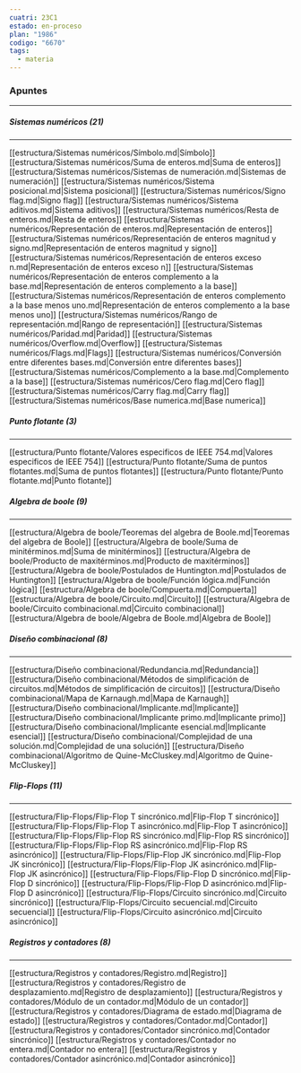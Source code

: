 ```yaml
---
cuatri: 23C1
estado: en-proceso
plan: "1986"
codigo: "6670"
tags:
  - materia
---
```

### Apuntes 
---
##### Sistemas numéricos (21)
---
[[estructura/Sistemas numéricos/Símbolo.md|Símbolo]]
[[estructura/Sistemas numéricos/Suma de enteros.md|Suma de enteros]]
[[estructura/Sistemas numéricos/Sistemas de numeración.md|Sistemas de numeración]]
[[estructura/Sistemas numéricos/Sistema posicional.md|Sistema posicional]]
[[estructura/Sistemas numéricos/Signo flag.md|Signo flag]]
[[estructura/Sistemas numéricos/Sistema aditivos.md|Sistema aditivos]]
[[estructura/Sistemas numéricos/Resta de enteros.md|Resta de enteros]]
[[estructura/Sistemas numéricos/Representación de enteros.md|Representación de enteros]]
[[estructura/Sistemas numéricos/Representación de enteros magnitud y signo.md|Representación de enteros magnitud y signo]]
[[estructura/Sistemas numéricos/Representación de enteros exceso n.md|Representación de enteros exceso n]]
[[estructura/Sistemas numéricos/Representación de enteros complemento a la base.md|Representación de enteros complemento a la base]]
[[estructura/Sistemas numéricos/Representación de enteros complemento a la base menos uno.md|Representación de enteros complemento a la base menos uno]]
[[estructura/Sistemas numéricos/Rango de representación.md|Rango de representación]]
[[estructura/Sistemas numéricos/Paridad.md|Paridad]]
[[estructura/Sistemas numéricos/Overflow.md|Overflow]]
[[estructura/Sistemas numéricos/Flags.md|Flags]]
[[estructura/Sistemas numéricos/Conversión entre diferentes bases.md|Conversión entre diferentes bases]]
[[estructura/Sistemas numéricos/Complemento a la base.md|Complemento a la base]]
[[estructura/Sistemas numéricos/Cero flag.md|Cero flag]]
[[estructura/Sistemas numéricos/Carry flag.md|Carry flag]]
[[estructura/Sistemas numéricos/Base numerica.md|Base numerica]]

##### Punto flotante (3)
---
[[estructura/Punto flotante/Valores especificos de IEEE 754.md|Valores especificos de IEEE 754]]
[[estructura/Punto flotante/Suma de puntos flotantes.md|Suma de puntos flotantes]]
[[estructura/Punto flotante/Punto flotante.md|Punto flotante]]

##### Algebra de boole (9)
---
[[estructura/Algebra de boole/Teoremas del algebra de Boole.md|Teoremas del algebra de Boole]]
[[estructura/Algebra de boole/Suma de minitérminos.md|Suma de minitérminos]]
[[estructura/Algebra de boole/Producto de maxitérminos.md|Producto de maxitérminos]]
[[estructura/Algebra de boole/Postulados de Huntington.md|Postulados de Huntington]]
[[estructura/Algebra de boole/Función lógica.md|Función lógica]]
[[estructura/Algebra de boole/Compuerta.md|Compuerta]]
[[estructura/Algebra de boole/Circuito.md|Circuito]]
[[estructura/Algebra de boole/Circuito combinacional.md|Circuito combinacional]]
[[estructura/Algebra de boole/Algebra de Boole.md|Algebra de Boole]]

##### Diseño combinacional (8)
---
[[estructura/Diseño combinacional/Redundancia.md|Redundancia]]
[[estructura/Diseño combinacional/Métodos de simplificación de circuitos.md|Métodos de simplificación de circuitos]]
[[estructura/Diseño combinacional/Mapa de Karnaugh.md|Mapa de Karnaugh]]
[[estructura/Diseño combinacional/Implicante.md|Implicante]]
[[estructura/Diseño combinacional/Implicante primo.md|Implicante primo]]
[[estructura/Diseño combinacional/Implicante esencial.md|Implicante esencial]]
[[estructura/Diseño combinacional/Complejidad de una solución.md|Complejidad de una solución]]
[[estructura/Diseño combinacional/Algoritmo de Quine-McCluskey.md|Algoritmo de Quine-McCluskey]]

##### Flip-Flops (11)
---
[[estructura/Flip-Flops/Flip-Flop T sincrónico.md|Flip-Flop T sincrónico]]
[[estructura/Flip-Flops/Flip-Flop T asincrónico.md|Flip-Flop T asincrónico]]
[[estructura/Flip-Flops/Flip-Flop RS sincrónico.md|Flip-Flop RS sincrónico]]
[[estructura/Flip-Flops/Flip-Flop RS asincrónico.md|Flip-Flop RS asincrónico]]
[[estructura/Flip-Flops/Flip-Flop JK sincrónico.md|Flip-Flop JK sincrónico]]
[[estructura/Flip-Flops/Flip-Flop JK asincrónico.md|Flip-Flop JK asincrónico]]
[[estructura/Flip-Flops/Flip-Flop D sincrónico.md|Flip-Flop D sincrónico]]
[[estructura/Flip-Flops/Flip-Flop D asincrónico.md|Flip-Flop D asincrónico]]
[[estructura/Flip-Flops/Circuito sincrónico.md|Circuito sincrónico]]
[[estructura/Flip-Flops/Circuito secuencial.md|Circuito secuencial]]
[[estructura/Flip-Flops/Circuito asincrónico.md|Circuito asincrónico]]

##### Registros y contadores (8)
---
[[estructura/Registros y contadores/Registro.md|Registro]]
[[estructura/Registros y contadores/Registro de desplazamiento.md|Registro de desplazamiento]]
[[estructura/Registros y contadores/Módulo de un contador.md|Módulo de un contador]]
[[estructura/Registros y contadores/Diagrama de estado.md|Diagrama de estado]]
[[estructura/Registros y contadores/Contador.md|Contador]]
[[estructura/Registros y contadores/Contador sincrónico.md|Contador sincrónico]]
[[estructura/Registros y contadores/Contador no entera.md|Contador no entera]]
[[estructura/Registros y contadores/Contador asincrónico.md|Contador asincrónico]]

